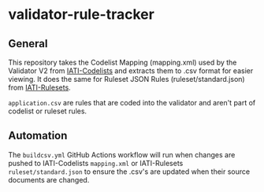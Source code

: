 # validator-rule-tracker

## General
This repository takes the Codelist Mapping (mapping.xml) used by the Validator V2 from [IATI-Codelists](https://github.com/IATI/IATI-Codelists) and extracts them to .csv format for easier viewing. It does the same for Ruleset JSON Rules (ruleset/standard.json) from [IATI-Rulesets](https://github.com/IATI/IATI-Rulesets).

`application.csv` are rules that are coded into the validator and aren't part of codelist or ruleset rules.

## Automation
The `buildcsv.yml` GitHub Actions workflow will run when changes are pushed to IATI-Codelists `mapping.xml` or IATI-Rulesets `ruleset/standard.json` to ensure the .csv's are updated when their source documents are changed.

